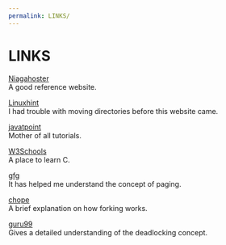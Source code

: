 ```yaml
---
permalink: LINKS/
---
```

[Linuxhint]: https://linuxhint.com/move-file-directory-linux/
[Niagahoster]: https://www.niagahoster.co.id/blog/git-tutorial-dasar/
[javatpoint]: https://www.javatpoint.com/linux-tutorial
[W3Schools]: https://www.w3schools.com/c/index.php
[gfg]: https://www.geeksforgeeks.org/paging-in-operating-system/
[chope]: https://www.geeksforgeeks.org/fork-system-call/
[guru99]: https://www.guru99.com/deadlock-in-operating-system.html

# LINKS

[Niagahoster] <br>
A good reference website.

[Linuxhint]<br>
I had trouble with moving directories before this website came.

[javatpoint] <br>
Mother of all tutorials.

[W3Schools] <br>
A place to learn C.

[gfg] <br>
It has helped me understand the concept of paging.

[chope] <br>
A brief explanation on how forking works.

[guru99] <br>
Gives a detailed understanding of the deadlocking concept.
